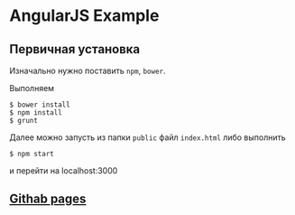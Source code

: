 # AngularJS Example

## Первичная установка

Изначально нужно поставить `npm`, `bower`.

Выполняем

    $ bower install
    $ npm install
    $ grunt

Далее можно запусть из папки `public` файл `index.html` либо выполнить

    $ npm start

и перейти на localhost:3000

## [Githab pages](http://ovcharik.github.io/ngexample/)

